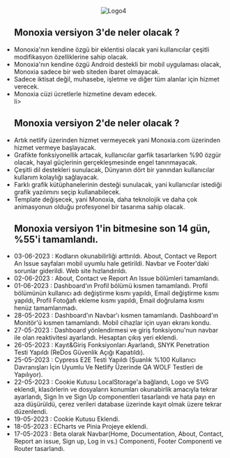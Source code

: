 <p align="center">
  <img src="https://github.com/onurekincinetlify/Monoxia/assets/128093143/a8f8cac0-294d-46ef-befa-3ab9da94b582" alt="Logo4">
</p>
<ul>
  <h2>Monoxia versiyon 3'de neler olacak ?</h2>
  <li>Monoxia'nın kendine özgü bir eklentisi olacak yani kullanıcılar çeşitli modifikasyon özelliklerine sahip olacak.</li>
  <li>Monoxia'nın kendine özgü Android destekli bir mobil uygulaması olacak, Monoxia sadece bir web siteden ibaret olmayacak.</li>
  <li>Sadece iktisat değil, muhasebe, işletme ve diğer tüm alanlar için hizmet verecek.</li>
  <li>Monoxia cüzi ücretlerle hizmetine devam edecek.</li>li>
</ul>
<ul>
  <h2>Monoxia versiyon 2'de neler olacak ?</h2>
  <li>Artık netlify üzerinden hizmet vermeyecek yani Monoxia.com üzerinden hizmet vermeye başlayacak.</li>
  <li>Grafikte fonksiyonellik artacak, kullanıcılar garfik tasarlarken %90 özgür olacak, hayal güçlerinin gerçekleşmesinde engel tanınmayacak.</li>
  <li>Çeşitli dil destekleri sunulacak, Dünyanın dört bir yanından kullanıcılar kullanım kolaylığı sağlayacak.</li>
  <li>Farklı grafik kütüphanelerinin desteği sunulacak, yani kullanıcılar istediği grafik yazılımını seçip kullanabilecek.</li>
  <li>Template değişecek, yani Monoxia, daha teknolojik ve daha çok animasyonun olduğu profesyonel bir tasarıma sahip olacak.</li>
</ul>
<ul>
  <h2>Monoxia versiyon 1'in bitmesine son 14 gün, %55'i tamamlandı.</h2>
  <li>03-06-2023 : Kodların okunabilirliği arttırıldı. About, Contact ve Report An Issue sayfaları mobil uyumlu hale getirildi. Navbar ve Footer'daki sorunlar giderildi. Web site hızlandırıldı.</li>
  <li>02-06-2023 : About, Contact ve Report An Issue bölümleri tamamlandı.</li>
  <li>01-06-2023 : Dashboard'ın Profil bölümü kısmen tamamlandı. Profil bölümünün kullanıcı adı değiştirme kısmı yapıldı, Email değiştirme kısmı yapıldı, Profil Fotoğafı ekleme kısmı yapıldı, Email doğrulama kısmı henüz tamamlanmadı.</li>
  <li>28-05-2023 : Dashboard'ın Navbar'ı kısmen tamamlandı. Dashboard'ın Monitör'ü kısmen tamamlandı. Mobil cihazlar için uyarı ekranı kondu.</li>
  <li>27-05-2023 : Dashboard yönlendirmesi ve giriş fonksiyonu'nun navbar ile olan reaktivitesi ayarlandı. Hesaptan çıkış yeri eklendi.</li>
  <li>26-05-2023 : Kayıt&Giriş Fonksiyonları Ayarlandı, SNYK Penetration Testi Yapıldı (ReDos Güvenlik Açığı Kapatıldı). </li>
  <li>25-05-2023 : Cypress E2E Testi Yapıldı (Şuanlık %100 Kullanıcı Davranışları İçin Uyumlu Ve Netlify Üzerinde QA WOLF Testleri de Yapılıyor).</li>
  <li>22-05-2023 : Cookie Kutusu LocalStorage'a bağlandı, Logo ve SVG eklendi, klasörlerin ve dosyaların konumları okunabirlik amacıyla tekrar ayarlandı, Sign In ve Sign Up componentleri tasarlandı ve hata payı en aza düşürüldü, çerez verileri database üzerinde kayıt olmak üzere tekrar düzenlendi.</li>
  <li>19-05-2023 : Cookie Kutusu Eklendi.</li>
  <li>18-05-2023 : ECharts ve Pinia Projeye eklendi.</li>
  <li>17-05-2023 : Beta olarak Navbar(Home, Documentation, About, Contact, Report an issue, Sign up, Log in vs.) Componenti, Footer Componenti ve Router tasarlandı.</li>
</ul>
